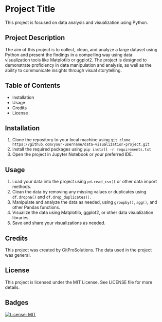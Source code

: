 # Project Title

This project is focused on data analysis and visualization using Python.

## Project Description

The aim of this project is to collect, clean, and analyze a large dataset using Python and present the findings in a compelling way using data visualization tools like Matplotlib or ggplot2. The project is designed to demonstrate proficiency in data manipulation and analysis, as well as the ability to communicate insights through visual storytelling.

## Table of Contents

- Installation
- Usage
- Credits
- License

## Installation

1. Clone the repository to your local machine using `git clone https://github.com/your-username/data-visualization-project.git`
2. Install the required packages using `pip install -r requirements.txt`
3. Open the project in Jupyter Notebook or your preferred IDE.

## Usage

1. Load your data into the project using `pd.read_csv()` or other data import methods.
2. Clean the data by removing any missing values or duplicates using `df.dropna()` and `df.drop_duplicates()`.
3. Manipulate and analyze the data as needed, using `groupby()`, `agg()`, and other Pandas functions.
4. Visualize the data using Matplotlib, ggplot2, or other data visualization libraries.
5. Save and share your visualizations as needed.

## Credits

This project was created by GitProSolutions. The data used in the project was general.

## License

This project is licensed under the MIT License. See LICENSE file for more details.

## Badges

[![License: MIT](https://img.shields.io/badge/License-MIT-yellow.svg)](https://opensource.org/licenses/MIT)
